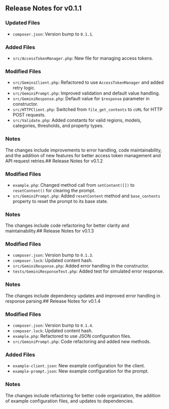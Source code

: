 ## Release Notes for v0.1.1

### Updated Files
- `composer.json`: Version bump to `0.1.1`.

### Added Files
- `src/AccessTokenManager.php`: New file for managing access tokens.

### Modified Files
- `src/GeminiClient.php`: Refactored to use `AccessTokenManager` and added retry logic.
- `src/GeminiPrompt.php`: Improved validation and default value handling.
- `src/GeminiResponse.php`: Default value for `$response` parameter in constructor.
- `src/HTTPClient.php`: Switched from `file_get_contents` to `cURL` for HTTP POST requests.
- `src/Validate.php`: Added constants for valid regions, models, categories, thresholds, and property types.

### Notes
The changes include improvements to error handling, code maintainability, and the addition of new features for better access token management and API request retries.## Release Notes for v0.1.2

### Modified Files
- `example.php`: Changed method call from `setContent([])` to `resetContent()` for clearing the prompt.
- `src/GeminiPrompt.php`: Added `resetContent` method and `base_contents` property to reset the prompt to its base state.

### Notes
The changes include code refactoring for better clarity and maintainability.## Release Notes for v0.1.3

### Modified Files
- `composer.json`: Version bump to `0.1.3`.
- `composer.lock`: Updated content hash.
- `src/GeminiResponse.php`: Added error handling in the constructor.
- `tests/GeminiResponseTest.php`: Added test for simulated error response.

### Notes
The changes include dependency updates and improved error handling in response parsing.## Release Notes for v0.1.4

### Modified Files
- `composer.json`: Version bump to `0.1.4`.
- `composer.lock`: Updated content hash.
- `example.php`: Refactored to use JSON configuration files.
- `src/GeminiPrompt.php`: Code refactoring and added new methods.

### Added Files
- `example-client.json`: New example configuration for the client.
- `example-prompt.json`: New example configuration for the prompt.

### Notes
The changes include refactoring for better code organization, the addition of example configuration files, and updates to dependencies.